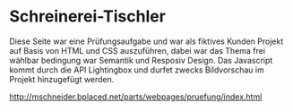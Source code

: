 # Schreinerei-Tischler
Diese Seite war eine Prüfungsaufgabe und war als fiktives Kunden Projekt auf Basis von HTML und CSS auszuführen, dabei war das Thema frei wählbar bedingung war Semantik und Resposiv Design.
Das Javascript kommt durch die API Lightingbox und durfet zwecks Bildvorschau im Projekt hinzugefügt werden.

http://mschneider.bplaced.net/parts/webpages/pruefung/index.html
